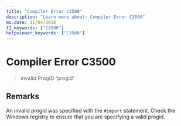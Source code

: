 ```yaml
---
title: "Compiler Error C3500"
description: "Learn more about: Compiler Error C3500"
ms.date: 11/04/2016
f1_keywords: ["C3500"]
helpviewer_keywords: ["C3500"]
---
```

# Compiler Error C3500

> invalid ProgID 'progid'

## Remarks

An invalid progid was specified with the `#import` statement. Check the Windows registry to ensure that you are specifying a valid progid.
